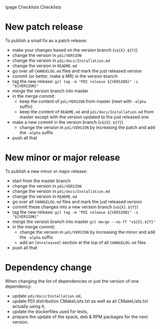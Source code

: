 \page Checklists Checklists

# New patch release

To publish a small fix as a patch release:
* make your changes based on the version branch (`v${X}.${Y}`)
* change the version in `pdi/VERSION`
* change the version in `pdi/docs/Installation.md`
* change the version in `README.md`
* go over all `CHANGELOG.md` files and mark the just released version
* commit (or better, make a MR) in the version branch
* tag the new release: `git tag -m "PDI release ${VERSION}" -s "${VERSION}"`
* merge the version branch into master
* in the merge commit:
  - keep the content of `pdi/VERSION` from master (next with `-alpha` suffix)
  - keep the content of `README.md` and `pdi/docs/Installation.md` from master
    except with the version updated to the just released one
* make a new commit in the version branch (`v${X}.${Y}`)
  - change the version in `pdi/VERSION` by increasing the patch and add the
    `-alpha` suffix
* push all that

# New minor or major release

To publish a new minor or major release:
* start from the master branch
* change the version in `pdi/VERSION`
* change the version in `pdi/docs/Installation.md`
* change the version in `README.md`
* go over all `CHANGELOG.md` files and mark the just released version
* commit these changes into a new version branch (`v${X}.${Y}`)
* tag the new release: `git tag -m "PDI release ${VERSION}" -s "${VERSION}"`
* merge the version branch into master `git merge --no-ff "v${X}.${Y}"`
* in the merge commit:
  - change the version in `pdi/VERSION` by increasing the minor and add the
    `-alpha` suffix
  - add an `[Unreleased]` section at the top of all `CHANGELOG.md` files
* push all that

# Dependency change

When changing the list of dependencies or just the version of one dependency:
* update `pdi/docs/Installation.md`,
* update PDI distribution CMakeLists.txt as well as all CMakeLists.txt actually using it,
* update the dockerfiles used for tests,
* prepare the update of the spack, deb & RPM packages for the next version.
